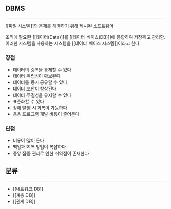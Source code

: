 ## DBMS
---
[[파일 시스템]]의 문제를 해결하기 위해 제시된 소프트웨어 

조직에 필요한 [[데이터(Data)]]를 [[데이터 베이스(DB)]]에 통합하여 저장하고 관리함. 이러한 시스템을 사용하는 시스템을 [[데이터 베이스 시스템]]이라고 한다

### 장점
+ 데이터의 중복을 통제할 수 있다
+ 데이터 독립성이 확보된다
+ 데이터를 동시 공유할 수 있다
+ 데이터 보안이 향상된다
+ 데이터 무결성을 유지할 수 있다
+ 표준화할 수 있다
+ 장애 발생 시 회복이 가능하다
+ 응용 프로그램 개발 비용이 줄어든다

### 단점
+ 비용이 많이 든다
+ 백업과 회복 방법이 복잡하다
+ 중앙 집중 관리로 인한 취약점이 존재한다

## 분류
---
+ [[네트워크 DB]]
+ [[계층 DB]]
+ [[관계 DB]]

